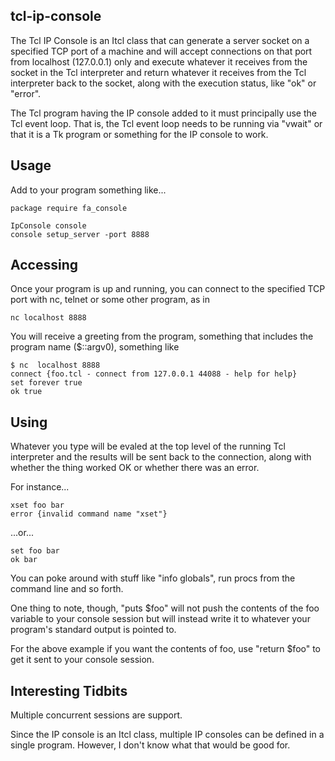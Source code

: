 tcl-ip-console
---

The Tcl IP Console is an Itcl class that can generate a server socket on a specified TCP port of a machine and will accept connections on that port from localhost (127.0.0.1) only and execute whatever it receives from the socket in the Tcl interpreter and return whatever it receives from the Tcl interpreter back to the socket, along with the execution status, like "ok" or "error".

The Tcl program having the IP console added to it must principally use the Tcl event loop.  That is, the Tcl event loop needs to be running via "vwait" or that it is a Tk program or something for the IP console to work.

Usage
---

Add to your program something like...

```
package require fa_console

IpConsole console
console setup_server -port 8888
```

Accessing
---

Once your program is up and running, you can connect to the specified TCP port with nc, telnet or some other program, as in

```
nc localhost 8888
```

You will receive a greeting from the program, something that includes the program name ($::argv0), something like

```
$ nc  localhost 8888
connect {foo.tcl - connect from 127.0.0.1 44088 - help for help}
set forever true
ok true
```

Using
---

Whatever you type will be evaled at the top level of the running Tcl interpreter and the results will be sent back to the connection, along with whether the thing worked OK or whether there was an error.

For instance...

```
xset foo bar
error {invalid command name "xset"}
```

...or...

```
set foo bar
ok bar
```

You can poke around with stuff like "info globals", run procs from the command line and so forth.

One thing to note, though, "puts $foo" will not push the contents of the foo variable to your console session but will instead write it to whatever your program's standard output is pointed to.

For the above example if you want the contents of foo, use "return $foo" to get it sent to your console session.

Interesting Tidbits
---

Multiple concurrent sessions are support.

Since the IP console is an Itcl class, multiple IP consoles can be defined in a single program.  However, I don't know what that would be good for.


